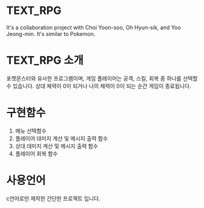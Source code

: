 # TEXT_RPG
It's a collaboration project with Choi Yoon-soo, Oh Hyun-sik, and Yoo Jeong-min.
It's similar to Pokemon.

# TEXT_RPG 소개
포켓몬스터와 유사한 프로그램이며, 게임 플레이어는 공격, 스킬, 회복 중 하나를 선택할 수 있습니다.
상대 체력이 0이 되거나 나의 체력이 0이 되는 순간 게임이 종료됩니다.

# 구현함수
1. 메뉴 선택함수
2. 플레이어 대미지 계산 및 메시지 출력 함수
3. 상대 데미지 계산 및 메시지 출력 함수
4. 플레이어 회복 함수

# 사용언어
c언어로만 제작한 간단한 프로젝트 입니다.
